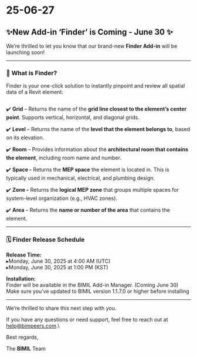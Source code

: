 # 25-06-27

## ✨New Add-in ‘Finder’ is Coming - June 30 ✨

We’re thrilled to let you know that our brand-new **Finder Add-in** will be launching soon!

***

### 📌 **What is Finder?**

Finder is your one-click solution to instantly pinpoint and review all spatial data of a Revit element:

<figure><img src="../.gitbook/assets/Mail IMG2.png" alt=""><figcaption></figcaption></figure>

✔️ **Grid** – Returns the name of the **grid line closest to the element’s center point**. Supports vertical, horizontal, and diagonal grids.

✔️ **Level** – Returns the name of the **level that the element belongs to**, based on its elevation.

✔️ **Room** – Provides information about the **architectural room that contains the element**, including room name and number.

✔️ **Space -** Returns the **MEP space** the element is located in. This is typically used in mechanical, electrical, and plumbing design.

✔️ **Zone -** Returns the **logical MEP zone** that groups multiple spaces for system-level organization (e.g., HVAC zones).

✔️ **Area** – Returns the **name or number of the area** that contains the element.

***

### 🗓 **Finder Release Schedule**

**Release Time:**\
▸Monday, June 30, 2025 at 4:00 AM (UTC)\
▸Monday, June 30, 2025 at 1:00 PM (KST)

**Installation:**\
Finder will be available in the BIMIL Add-in Manager. (Coming June 30)\
Make sure you’ve updated to BIMIL version 1.1.7.0 or higher before installing

***

We’re thrilled to share this next step with you.

If you have any questions or need support, feel free to reach out at [help@bimpeers.com](mailto:help@bimpeers.com?subject=undefined\&body=undefined).\


Best regards,

The **BIMIL** Team

